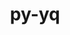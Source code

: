 ---
title: "py-yq"
layout: cache
categories: [package, develop]
meta: {"versions": ["2.12.2"], "compilers": ["gcc@=10.2.1", "gcc@=7.5.0"], "oss": ["centos7", "ubuntu18.04"], "platforms": ["linux"], "targets": ["x86_64_v3"], "stacks": ["developer-tools", "developer-tools-manylinux2014", "root"], "num_specs": 14, "num_specs_by_stack": {"root": 14, "developer-tools-manylinux2014": 4, "developer-tools": 4}}
spec_details: [{"hash": "6l7yl33whhylh5sgf54dryxkevn3kno5", "compiler": "gcc@=10.2.1", "versions": ["2.12.2"], "os": "centos7", "platform": "linux", "target": "x86_64_v3", "variants": ["build_system=python_pip"], "stacks": ["root", "developer-tools-manylinux2014"], "size": "-", "tarball": "https://binaries.spack.io/develop/build_cache/linux-centos7-x86_64_v3/gcc-10.2.1/py-yq-2.12.2/linux-centos7-x86_64_v3-gcc-10.2.1-py-yq-2.12.2-6l7yl33whhylh5sgf54dryxkevn3kno5.spack"}, {"hash": "bt77s7wfn4cxqkdr2fxuoaenvwbcj3db", "compiler": "gcc@=10.2.1", "versions": ["2.12.2"], "os": "centos7", "platform": "linux", "target": "x86_64_v3", "variants": ["build_system=python_pip"], "stacks": ["root", "developer-tools-manylinux2014"], "size": "-", "tarball": "https://binaries.spack.io/develop/build_cache/linux-centos7-x86_64_v3/gcc-10.2.1/py-yq-2.12.2/linux-centos7-x86_64_v3-gcc-10.2.1-py-yq-2.12.2-bt77s7wfn4cxqkdr2fxuoaenvwbcj3db.spack"}, {"hash": "7vjlgfu2l2polh7p22ola2vas3t5ti5k", "compiler": "gcc@=10.2.1", "versions": ["2.12.2"], "os": "centos7", "platform": "linux", "target": "x86_64_v3", "variants": ["build_system=python_pip"], "stacks": ["root", "developer-tools-manylinux2014"], "size": "-", "tarball": "https://binaries.spack.io/develop/build_cache/linux-centos7-x86_64_v3/gcc-10.2.1/py-yq-2.12.2/linux-centos7-x86_64_v3-gcc-10.2.1-py-yq-2.12.2-7vjlgfu2l2polh7p22ola2vas3t5ti5k.spack"}, {"hash": "pf7vq6bvbcnoc3ybak5iryidcdaokuxa", "compiler": "gcc@=10.2.1", "versions": ["2.12.2"], "os": "centos7", "platform": "linux", "target": "x86_64_v3", "variants": ["build_system=python_pip"], "stacks": ["root"], "size": "-", "tarball": "https://binaries.spack.io/develop/build_cache/linux-centos7-x86_64_v3/gcc-10.2.1/py-yq-2.12.2/linux-centos7-x86_64_v3-gcc-10.2.1-py-yq-2.12.2-pf7vq6bvbcnoc3ybak5iryidcdaokuxa.spack"}, {"hash": "a6vadsakbeqyw5aczudl7rakd2j5bqzp", "compiler": "gcc@=10.2.1", "versions": ["2.12.2"], "os": "centos7", "platform": "linux", "target": "x86_64_v3", "variants": ["build_system=python_pip"], "stacks": ["root", "developer-tools-manylinux2014"], "size": "-", "tarball": "https://binaries.spack.io/develop/build_cache/linux-centos7-x86_64_v3/gcc-10.2.1/py-yq-2.12.2/linux-centos7-x86_64_v3-gcc-10.2.1-py-yq-2.12.2-a6vadsakbeqyw5aczudl7rakd2j5bqzp.spack"}, {"hash": "lueetsy2dvivmv62zdszst2yrgy4cu2y", "compiler": "gcc@=10.2.1", "versions": ["2.12.2"], "os": "centos7", "platform": "linux", "target": "x86_64_v3", "variants": ["build_system=python_pip"], "stacks": ["root"], "size": "-", "tarball": "https://binaries.spack.io/develop/build_cache/linux-centos7-x86_64_v3/gcc-10.2.1/py-yq-2.12.2/linux-centos7-x86_64_v3-gcc-10.2.1-py-yq-2.12.2-lueetsy2dvivmv62zdszst2yrgy4cu2y.spack"}, {"hash": "q37ivi5ue4ytsftp2y3jdesydrbtwq27", "compiler": "gcc@=10.2.1", "versions": ["2.12.2"], "os": "centos7", "platform": "linux", "target": "x86_64_v3", "variants": ["build_system=python_pip"], "stacks": ["root"], "size": "-", "tarball": "https://binaries.spack.io/develop/build_cache/linux-centos7-x86_64_v3/gcc-10.2.1/py-yq-2.12.2/linux-centos7-x86_64_v3-gcc-10.2.1-py-yq-2.12.2-q37ivi5ue4ytsftp2y3jdesydrbtwq27.spack"}, {"hash": "jn2rit7jf7awgrujahltdiowirejwrfv", "compiler": "gcc@=7.5.0", "versions": ["2.12.2"], "os": "ubuntu18.04", "platform": "linux", "target": "x86_64_v3", "variants": ["build_system=python_pip"], "stacks": ["root", "developer-tools"], "size": "-", "tarball": "https://binaries.spack.io/develop/build_cache/linux-ubuntu18.04-x86_64_v3/gcc-7.5.0/py-yq-2.12.2/linux-ubuntu18.04-x86_64_v3-gcc-7.5.0-py-yq-2.12.2-jn2rit7jf7awgrujahltdiowirejwrfv.spack"}, {"hash": "wnzz4kqiuqotuqou5tlrr774rnc452ms", "compiler": "gcc@=7.5.0", "versions": ["2.12.2"], "os": "ubuntu18.04", "platform": "linux", "target": "x86_64_v3", "variants": ["build_system=python_pip"], "stacks": ["root"], "size": "-", "tarball": "https://binaries.spack.io/develop/build_cache/linux-ubuntu18.04-x86_64_v3/gcc-7.5.0/py-yq-2.12.2/linux-ubuntu18.04-x86_64_v3-gcc-7.5.0-py-yq-2.12.2-wnzz4kqiuqotuqou5tlrr774rnc452ms.spack"}, {"hash": "yk4a7i664sencfc3zemcjumy4tdnhkwp", "compiler": "gcc@=7.5.0", "versions": ["2.12.2"], "os": "ubuntu18.04", "platform": "linux", "target": "x86_64_v3", "variants": ["build_system=python_pip"], "stacks": ["root", "developer-tools"], "size": "-", "tarball": "https://binaries.spack.io/develop/build_cache/linux-ubuntu18.04-x86_64_v3/gcc-7.5.0/py-yq-2.12.2/linux-ubuntu18.04-x86_64_v3-gcc-7.5.0-py-yq-2.12.2-yk4a7i664sencfc3zemcjumy4tdnhkwp.spack"}, {"hash": "avmgojjgizcyvhsz3fnirufqfevrxpq4", "compiler": "gcc@=7.5.0", "versions": ["2.12.2"], "os": "ubuntu18.04", "platform": "linux", "target": "x86_64_v3", "variants": ["build_system=python_pip"], "stacks": ["root", "developer-tools"], "size": "-", "tarball": "https://binaries.spack.io/develop/build_cache/linux-ubuntu18.04-x86_64_v3/gcc-7.5.0/py-yq-2.12.2/linux-ubuntu18.04-x86_64_v3-gcc-7.5.0-py-yq-2.12.2-avmgojjgizcyvhsz3fnirufqfevrxpq4.spack"}, {"hash": "f5rdmryn4gfvruzt6d66ojsrqx5c7shc", "compiler": "gcc@=7.5.0", "versions": ["2.12.2"], "os": "ubuntu18.04", "platform": "linux", "target": "x86_64_v3", "variants": ["build_system=python_pip"], "stacks": ["root"], "size": "-", "tarball": "https://binaries.spack.io/develop/build_cache/linux-ubuntu18.04-x86_64_v3/gcc-7.5.0/py-yq-2.12.2/linux-ubuntu18.04-x86_64_v3-gcc-7.5.0-py-yq-2.12.2-f5rdmryn4gfvruzt6d66ojsrqx5c7shc.spack"}, {"hash": "3xmrowtmg3epu7cxwfw2a6hcjyk656lx", "compiler": "gcc@=7.5.0", "versions": ["2.12.2"], "os": "ubuntu18.04", "platform": "linux", "target": "x86_64_v3", "variants": ["build_system=python_pip"], "stacks": ["root", "developer-tools"], "size": "-", "tarball": "https://binaries.spack.io/develop/build_cache/linux-ubuntu18.04-x86_64_v3/gcc-7.5.0/py-yq-2.12.2/linux-ubuntu18.04-x86_64_v3-gcc-7.5.0-py-yq-2.12.2-3xmrowtmg3epu7cxwfw2a6hcjyk656lx.spack"}, {"hash": "7o6fngpn3rus6b7fjx77yaotub2rwfyq", "compiler": "gcc@=7.5.0", "versions": ["2.12.2"], "os": "ubuntu18.04", "platform": "linux", "target": "x86_64_v3", "variants": ["build_system=python_pip"], "stacks": ["root"], "size": "-", "tarball": "https://binaries.spack.io/develop/build_cache/linux-ubuntu18.04-x86_64_v3/gcc-7.5.0/py-yq-2.12.2/linux-ubuntu18.04-x86_64_v3-gcc-7.5.0-py-yq-2.12.2-7o6fngpn3rus6b7fjx77yaotub2rwfyq.spack"}]
---